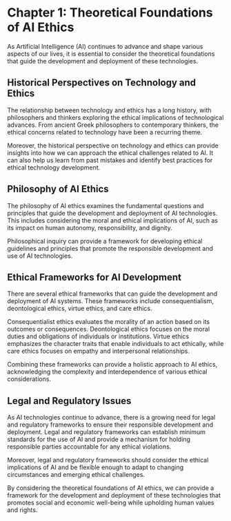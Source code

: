 Chapter 1: Theoretical Foundations of AI Ethics
===============================================

As Artificial Intelligence (AI) continues to advance and shape various aspects of our lives, it is essential to consider the theoretical foundations that guide the development and deployment of these technologies.

Historical Perspectives on Technology and Ethics
------------------------------------------------

The relationship between technology and ethics has a long history, with philosophers and thinkers exploring the ethical implications of technological advances. From ancient Greek philosophers to contemporary thinkers, the ethical concerns related to technology have been a recurring theme.

Moreover, the historical perspective on technology and ethics can provide insights into how we can approach the ethical challenges related to AI. It can also help us learn from past mistakes and identify best practices for ethical technology development.

Philosophy of AI Ethics
-----------------------

The philosophy of AI ethics examines the fundamental questions and principles that guide the development and deployment of AI technologies. This includes considering the moral and ethical implications of AI, such as its impact on human autonomy, responsibility, and dignity.

Philosophical inquiry can provide a framework for developing ethical guidelines and principles that promote the responsible development and use of AI technologies.

Ethical Frameworks for AI Development
-------------------------------------

There are several ethical frameworks that can guide the development and deployment of AI systems. These frameworks include consequentialism, deontological ethics, virtue ethics, and care ethics.

Consequentialist ethics evaluates the morality of an action based on its outcomes or consequences. Deontological ethics focuses on the moral duties and obligations of individuals or institutions. Virtue ethics emphasizes the character traits that enable individuals to act ethically, while care ethics focuses on empathy and interpersonal relationships.

Combining these frameworks can provide a holistic approach to AI ethics, acknowledging the complexity and interdependence of various ethical considerations.

Legal and Regulatory Issues
---------------------------

As AI technologies continue to advance, there is a growing need for legal and regulatory frameworks to ensure their responsible development and deployment. Legal and regulatory frameworks can establish minimum standards for the use of AI and provide a mechanism for holding responsible parties accountable for any ethical violations.

Moreover, legal and regulatory frameworks should consider the ethical implications of AI and be flexible enough to adapt to changing circumstances and emerging ethical challenges.

By considering the theoretical foundations of AI ethics, we can provide a framework for the development and deployment of these technologies that promotes social and economic well-being while upholding human values and rights.
